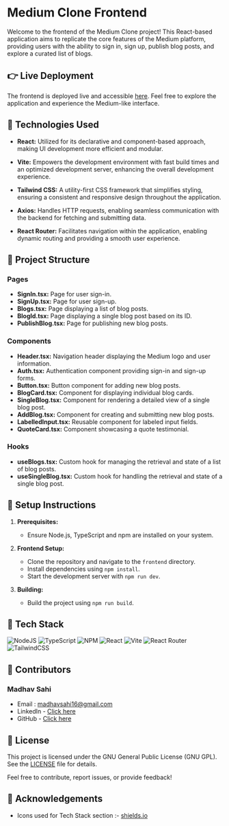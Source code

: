 # Medium Clone Frontend

Welcome to the frontend of the Medium Clone project! This React-based application aims to replicate the core features of the Medium platform, providing users with the ability to sign in, sign up, publish blog posts, and explore a curated list of blogs.

## 👉 Live Deployment

The frontend is deployed live and accessible [here](https://madhavsahi-medium-hono-react-ts.netlify.app/). Feel free to explore the application and experience the Medium-like interface.

## 📌 Technologies Used

- **React:** Utilized for its declarative and component-based approach, making UI development more efficient and modular.

- **Vite:** Empowers the development environment with fast build times and an optimized development server, enhancing the overall development experience.

- **Tailwind CSS:** A utility-first CSS framework that simplifies styling, ensuring a consistent and responsive design throughout the application.

- **Axios:** Handles HTTP requests, enabling seamless communication with the backend for fetching and submitting data.

- **React Router:** Facilitates navigation within the application, enabling dynamic routing and providing a smooth user experience.

## 📌 Project Structure

### Pages

- **SignIn.tsx:** Page for user sign-in.
- **SignUp.tsx:** Page for user sign-up.
- **Blogs.tsx:** Page displaying a list of blog posts.
- **BlogId.tsx:** Page displaying a single blog post based on its ID.
- **PublishBlog.tsx:** Page for publishing new blog posts.

### Components

- **Header.tsx:** Navigation header displaying the Medium logo and user information.
- **Auth.tsx:** Authentication component providing sign-in and sign-up forms.
- **Button.tsx:** Button component for adding new blog posts.
- **BlogCard.tsx:** Component for displaying individual blog cards.
- **SingleBlog.tsx:** Component for rendering a detailed view of a single blog post.
- **AddBlog.tsx:** Component for creating and submitting new blog posts.
- **LabelledInput.tsx:** Reusable component for labeled input fields.
- **QuoteCard.tsx:** Component showcasing a quote testimonial.

### Hooks

- **useBlogs.tsx:** Custom hook for managing the retrieval and state of a list of blog posts.
- **useSingleBlog.tsx:** Custom hook for handling the retrieval and state of a single blog post.

## 📌 Setup Instructions

1. **Prerequisites:**
   - Ensure Node.js, TypeScript and npm are installed on your system.

2. **Frontend Setup:**
   - Clone the repository and navigate to the `frontend` directory.
   - Install dependencies using `npm install`.
   - Start the development server with `npm run dev`.

3. **Building:**
   - Build the project using `npm run build`.

## 📌 Tech Stack

![NodeJS](https://img.shields.io/badge/node.js-6DA55F?style=for-the-badge&logo=node.js&logoColor=white)
![TypeScript](https://img.shields.io/badge/typescript-%23007ACC.svg?style=for-the-badge&logo=typescript&logoColor=white)
![NPM](https://img.shields.io/badge/NPM-%23CB3837.svg?style=for-the-badge&logo=npm&logoColor=white)
![React](https://img.shields.io/badge/react-%2320232a.svg?style=for-the-badge&logo=react&logoColor=%2361DAFB)
![Vite](https://img.shields.io/badge/vite-%23646CFF.svg?style=for-the-badge&logo=vite&logoColor=white)
![React Router](https://img.shields.io/badge/React_Router-CA4245?style=for-the-badge&logo=react-router&logoColor=white)
![TailwindCSS](https://img.shields.io/badge/tailwindcss-%2338B2AC.svg?style=for-the-badge&logo=tailwind-css&logoColor=white)

## 📌 Contributors

### Madhav Sahi

- Email : madhavsahi16@gmail.com
- LinkedIn - [Click here](https://www.linkedin.com/in/madhav-sahi-6a2305161/ "LinkedIn Link")
- GitHub - [Click here](https://github.com/MadhavSahi "GitHub Link")

## 📌 License

This project is licensed under the GNU General Public License (GNU GPL). See the [LICENSE](./LICENSE) file for details.

Feel free to contribute, report issues, or provide feedback!

## 📌 Acknowledgements

- Icons used for Tech Stack section :- [shields.io](https://img.shields.io)



